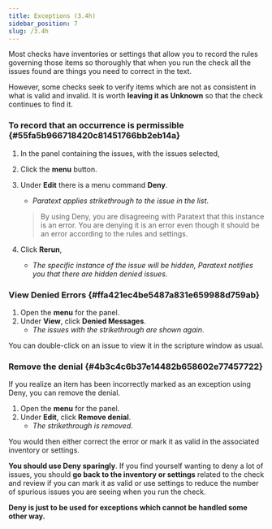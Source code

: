 ```yaml
---
title: Exceptions (3.4h)
sidebar_position: 7
slug: /3.4h
---
```




Most checks have inventories or settings that allow you to record the rules governing those items so thoroughly that when you run the check all the issues found are things you need to correct in the text.


However, some checks seek to verify items which are not as consistent in what is valid and invalid. It is worth **leaving it as Unknown** so that the check continues to find it.


### To record that an occurrence is permissible[](https://manual.paratext.org/Video-summaries/Stage-3/3.4-Checks/3.4h#to-record-that-an-occurrence-is-permissible) {#55fa5b966718420c81451766bb2eb14a}

1. In the panel containing the issues, with the issues selected,
1. Click the **menu** button.
1. Under **Edit** there is a menu command **Deny**.
	- _Paratext applies strikethrough to the issue in the list_.

	> By using Deny, you are disagreeing with Paratext that this instance is an error. You are denying it is an error even though it should be an error according to the rules and settings.

1. Click **Rerun**,
	- _The specific instance of the issue will be hidden, Paratext notifies you that there are hidden denied issues_.

### View Denied Errors[](https://manual.paratext.org/Video-summaries/Stage-3/3.4-Checks/3.4h#view-denied-errors) {#ffa421ec4be5487a831e659988d759ab}

1. Open the **menu** for the panel.
1. Under **View**, click **Denied Messages**.
	- _The issues with the strikethrough are shown again_.

You can double-click on an issue to view it in the scripture window as usual.


### Remove the denial[](https://manual.paratext.org/Video-summaries/Stage-3/3.4-Checks/3.4h#remove-the-denial) {#4b3c4c6b37e14482b658602e77457722}


If you realize an item has been incorrectly marked as an exception using Deny, you can remove the denial.

1. Open the **menu** for the panel.
1. Under **Edit**, click **Remove denial**.
	- _The strikethrough is removed_.

You would then either correct the error or mark it as valid in the associated inventory or settings.


**You should use Deny sparingly**. If you find yourself wanting to deny a lot of issues, you should **go back to the inventory or settings** related to the check and review if you can mark it as valid or use settings to reduce the number of spurious issues you are seeing when you run the check.


**Deny is just to be used for exceptions which cannot be handled some other way.**

